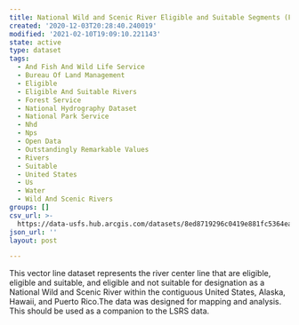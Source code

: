 ```yaml
---
title: National Wild and Scenic River Eligible and Suitable Segments (Feature Layer)
created: '2020-12-03T20:28:40.240019'
modified: '2021-02-10T19:09:10.221143'
state: active
type: dataset
tags:
  - And Fish And Wild Life Service
  - Bureau Of Land Management
  - Eligible
  - Eligible And Suitable Rivers
  - Forest Service
  - National Hydrography Dataset
  - National Park Service
  - Nhd
  - Nps
  - Open Data
  - Outstandingly Remarkable Values
  - Rivers
  - Suitable
  - United States
  - Us
  - Water
  - Wild And Scenic Rivers
groups: []
csv_url: >-
  https://data-usfs.hub.arcgis.com/datasets/8ed8719296c0419e881fc5364ea85468_1.csv?outSR=%7B%22latestWkid%22%3A4269%2C%22wkid%22%3A4269%7D
json_url: ''
layout: post

---
```

This vector line dataset represents the river center line that are eligible, eligible and suitable, and eligible and not suitable for designation as a National Wild and Scenic River within the contiguous United States, Alaska, Hawaii, and Puerto Rico.The data was designed for mapping and analysis. This should be used as a companion to the LSRS data.
